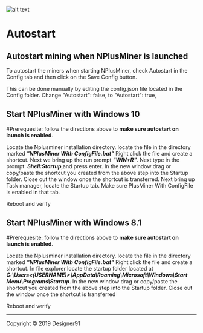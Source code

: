 ![alt text](https://github.com/MrPlusGH/NPlusMiner/blob/2.1/NPM.png)
# Autostart

## Autostart mining when NPlusMiner is launched
To autostart the miners when starting NPlusMiner, check Autostart in the Config tab and then click on the Save Config button.

This can be done manually by editing the config.json file located in the Config folder.  Change "Autostart":  false, to "Autostart":  true,

## Start NPlusMiner with Windows 10 
#Prerequesite: follow the directions above to **make sure autostart on launch is enabled**.

Locate the Nplusminer installation directory. locate the file in the directory marked  ***"NPlusMiner With ConfigFile.bat"***
Right click the file and create a shortcut. Next we bring up the run prompt ***"WIN+R"***. Next  type in the prompt: ***Shell:Startup***,and press enter.
In the new window  drag or copy/paste  the shortcut you created from the above step into the Startup folder. Close out the window once  the shortcut is transferred. Next bring up Task manager, locate the Startup tab. Make sure PlusMiner With ConfigFile is enabled in that tab. 

Reboot and verify 

## Start NPlusMiner with Windows 8.1
#Prerequesite: follow the directions above to **make sure autostart on launch is enabled**.

Locate the Nplusminer installation directory. locate the file in the directory marked  ***"NPlusMiner With ConfigFile.bat"***
Right click the file and create a shortcut. In file explorer locate  the startup folder located at ***C:\Users\<(USERNAME)>\AppData\Roaming\Microsoft\Windows\Start Menu\Programs\Startup***.
In the new window  drag or copy/paste  the shortcut you created from the above step into the Startup folder. Close out the window once  the shortcut is transferred 

Reboot and verify



***
Copyright © 2019 Designer91

